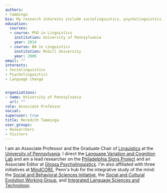 ```yaml
---
authors:
- tamminga
bio: My research interests include sociolinguistics, psycholinguistics, and language change.
education:
  courses:
  - course: PhD in Linguistics
    institution: University of Pennsylvania
    year: 2014
  - course: BA in Linguistics
    institution: McGill University
    year: 2009
email: ""
interests:
- Sociolinguistics
- Psycholinguistics
- Language change


organizations:
- name: University of Pennsylvania
  url: ""
role: Associate Professor
social:
superuser: true
title: Meredith Tamminga
user_groups:
- Researchers
- Visitors
---
```


I am an Associate Professor and the Graduate Chair of [Linguistics](https://www.ling.upenn.edu/) at the [University of Pennsylvania](https://www.upenn.edu/). I direct the [Language Variation and Cognition Lab](https://tammingalab.github.io/) and am a lead researcher on the [Philadelphia Signs Project](https://pennds.org/phillysigns/) and an Associate Editor at [Glossa Psycholinguistics](https://escholarship.org/uc/glossapsycholinguistics). I'm also affiliated with three initiatives at [MindCORE](https://mindcore.sas.upenn.edu/), Penn's hub for the integrative study of the mind: the [Social and Behavioral Sciences Initiative](https://web.sas.upenn.edu/penn-sbsi/), the [Social and Cultural Evolution Working Group](https://web.sas.upenn.edu/scew/), and [Integrated Language Sciences and Technology](https://web.sas.upenn.edu/langscience/). 

